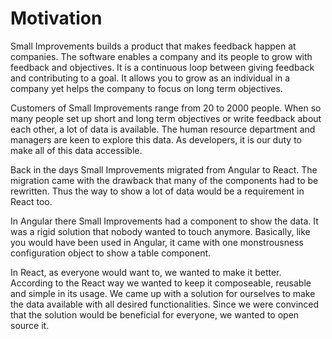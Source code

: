 # Motivation

Small Improvements builds a product that makes feedback happen at companies. The software enables a company and its people to grow with feedback and objectives. It is a continuous loop between giving feedback and contributing to a goal. It allows you to grow as an individual in a company yet helps the company to focus on long term objectives.

Customers of Small Improvements range from 20 to 2000 people. When so many people set up short and long term objectives or write feedback about each other, a lot of data is available. The human resource department and managers are keen to explore this data. As developers, it is our duty to make all of this data accessible.

Back in the days Small Improvements migrated from Angular to React. The migration came with the drawback that many of the components had to be rewritten. Thus the way to show a lot of data would be a requirement in React too.

In Angular there Small Improvements had a component to show the data. It was a rigid solution that nobody wanted to touch anymore. Basically, like you would have been used in Angular, it came with one monstrousness configuration object to show a table component.

In React, as everyone would want to, we wanted to make it better. According to the React way we wanted to keep it composeable, reusable and simple in its usage. We came up with a solution for ourselves to make the data available with all desired functionalities. Since we were convinced that the solution would be beneficial for everyone, we wanted to open source it.
